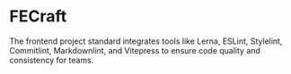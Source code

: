 # FECraft
The frontend project standard integrates tools like Lerna, ESLint, Stylelint, Commitlint, Markdownlint, and Vitepress to ensure code quality and consistency for teams.
